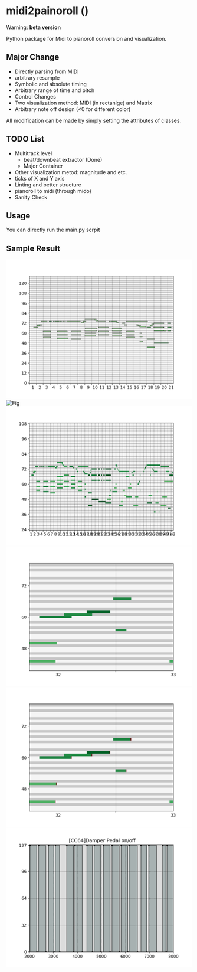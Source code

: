 # midi2painoroll ()
Warning: **beta version**

Python package for Midi to pianoroll conversion and visualization.

## Major Change
* Directly parsing from MIDI
* arbitrary resample
* Symbolic and absolute timing
* Arbitrary range of time and pitch
* Control Changes
* Two visualization method: MIDI (in rectanlge) and Matrix
* Arbitrary note off design (<0 for different color)

All modification can be made by simply setting the attributes of classes.

## TODO List
* Multitrack level
    * beat/downbeat extractor (Done)
    * Major Container
* Other visualization metod: magnitude and etc.
* ticks of X and Y axis
* Linting and better structure
* pianoroll to midi (through mido)
* Sanity Check


## Usage

You can directly run the main.py scrpit

## Sample Result

![Fig](figs/symbolic.png)
![Fig](figs/figs/absolute.png)
![Fig](figs/symbolic_larger.png)
![Fig](figs/symbolic_off_none.png)
![Fig](figs/symbolic_off_-1.png)
![Fig](figs/cc_64.png)
